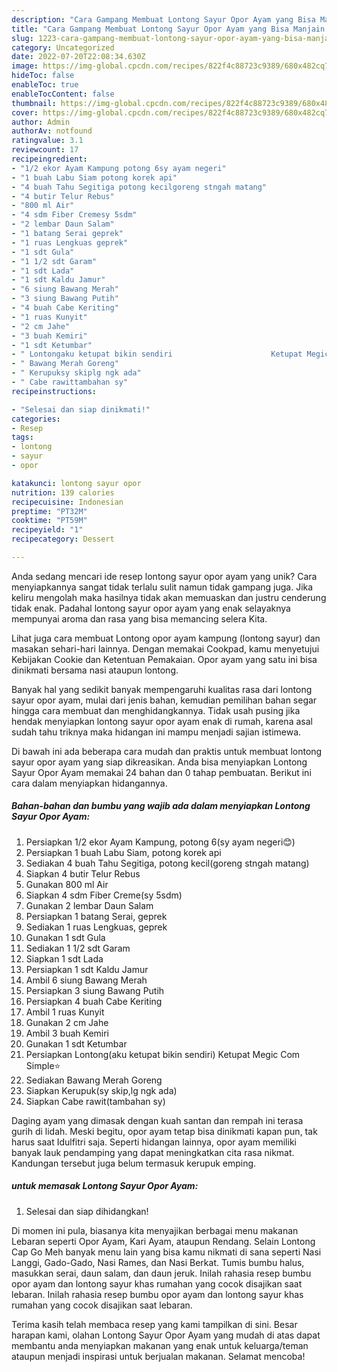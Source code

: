 ```yaml
---
description: "Cara Gampang Membuat Lontong Sayur Opor Ayam yang Bisa Manjain Lidah"
title: "Cara Gampang Membuat Lontong Sayur Opor Ayam yang Bisa Manjain Lidah"
slug: 1223-cara-gampang-membuat-lontong-sayur-opor-ayam-yang-bisa-manjain-lidah
category: Uncategorized
date: 2022-07-20T22:08:34.630Z
image: https://img-global.cpcdn.com/recipes/822f4c88723c9389/680x482cq70/lontong-sayur-opor-ayam-foto-resep-utama.jpg
hideToc: false
enableToc: true
enableTocContent: false
thumbnail: https://img-global.cpcdn.com/recipes/822f4c88723c9389/680x482cq70/lontong-sayur-opor-ayam-foto-resep-utama.jpg
cover: https://img-global.cpcdn.com/recipes/822f4c88723c9389/680x482cq70/lontong-sayur-opor-ayam-foto-resep-utama.jpg
author: Admin
authorAv: notfound
ratingvalue: 3.1
reviewcount: 17
recipeingredient:
- "1/2 ekor Ayam Kampung potong 6sy ayam negeri"
- "1 buah Labu Siam potong korek api"
- "4 buah Tahu Segitiga potong kecilgoreng stngah matang"
- "4 butir Telur Rebus"
- "800 ml Air"
- "4 sdm Fiber Cremesy 5sdm"
- "2 lembar Daun Salam"
- "1 batang Serai geprek"
- "1 ruas Lengkuas geprek"
- "1 sdt Gula"
- "1 1/2 sdt Garam"
- "1 sdt Lada"
- "1 sdt Kaldu Jamur"
- "6 siung Bawang Merah"
- "3 siung Bawang Putih"
- "4 buah Cabe Keriting"
- "1 ruas Kunyit"
- "2 cm Jahe"
- "3 buah Kemiri"
- "1 sdt Ketumbar"
- " Lontongaku ketupat bikin sendiri                      Ketupat Megic Com Simple"
- " Bawang Merah Goreng"
- " Kerupuksy skiplg ngk ada"
- " Cabe rawittambahan sy"
recipeinstructions:

- "Selesai dan siap dinikmati!"
categories:
- Resep
tags:
- lontong
- sayur
- opor

katakunci: lontong sayur opor 
nutrition: 139 calories
recipecuisine: Indonesian
preptime: "PT32M"
cooktime: "PT59M"
recipeyield: "1"
recipecategory: Dessert

---
```





Anda sedang mencari ide resep lontong sayur opor ayam yang unik? Cara menyiapkannya sangat tidak terlalu sulit namun tidak gampang juga. Jika keliru mengolah maka hasilnya tidak akan memuaskan dan justru cenderung tidak enak. Padahal lontong sayur opor ayam yang enak selayaknya mempunyai aroma dan rasa yang bisa memancing selera Kita.





Lihat juga cara membuat Lontong opor ayam kampung (lontong sayur) dan masakan sehari-hari lainnya. Dengan memakai Cookpad, kamu menyetujui Kebijakan Cookie dan Ketentuan Pemakaian. Opor ayam yang satu ini bisa dinikmati bersama nasi ataupun lontong.

Banyak hal yang sedikit banyak mempengaruhi kualitas rasa dari lontong sayur opor ayam, mulai dari jenis bahan, kemudian pemilihan bahan segar hingga cara membuat dan menghidangkannya. Tidak usah pusing jika hendak menyiapkan lontong sayur opor ayam enak di rumah, karena asal sudah tahu triknya maka hidangan ini mampu menjadi sajian istimewa.






Di bawah ini ada beberapa cara mudah dan praktis untuk membuat lontong sayur opor ayam yang siap dikreasikan. Anda bisa menyiapkan Lontong Sayur Opor Ayam memakai 24 bahan dan 0 tahap pembuatan. Berikut ini cara dalam menyiapkan hidangannya.

<!--inarticleads1-->

##### Bahan-bahan dan bumbu yang wajib ada dalam menyiapkan Lontong Sayur Opor Ayam:

1. Persiapkan 1/2 ekor Ayam Kampung, potong 6(sy ayam negeri😊)
1. Persiapkan 1 buah Labu Siam, potong korek api
1. Sediakan 4 buah Tahu Segitiga, potong kecil(goreng stngah matang)
1. Siapkan 4 butir Telur Rebus
1. Gunakan 800 ml Air
1. Siapkan 4 sdm Fiber Creme(sy 5sdm)
1. Gunakan 2 lembar Daun Salam
1. Persiapkan 1 batang Serai, geprek
1. Sediakan 1 ruas Lengkuas, geprek
1. Gunakan 1 sdt Gula
1. Sediakan 1 1/2 sdt Garam
1. Siapkan 1 sdt Lada
1. Persiapkan 1 sdt Kaldu Jamur
1. Ambil 6 siung Bawang Merah
1. Persiapkan 3 siung Bawang Putih
1. Persiapkan 4 buah Cabe Keriting
1. Ambil 1 ruas Kunyit
1. Gunakan 2 cm Jahe
1. Ambil 3 buah Kemiri
1. Gunakan 1 sdt Ketumbar
1. Persiapkan  Lontong(aku ketupat bikin sendiri)                      Ketupat Megic Com Simple⭐
1. Sediakan  Bawang Merah Goreng
1. Siapkan  Kerupuk(sy skip,lg ngk ada)
1. Siapkan  Cabe rawit(tambahan sy)


Daging ayam yang dimasak dengan kuah santan dan rempah ini terasa gurih di lidah. Meski begitu, opor ayam tetap bisa dinikmati kapan pun, tak harus saat Idulfitri saja. Seperti hidangan lainnya, opor ayam memiliki banyak lauk pendamping yang dapat meningkatkan cita rasa nikmat. Kandungan tersebut juga belum termasuk kerupuk emping. 

<!--inarticleads2-->

#####  untuk memasak Lontong Sayur Opor Ayam:


1. Selesai dan siap dihidangkan!

Di momen ini pula, biasanya kita menyajikan berbagai menu makanan Lebaran seperti Opor Ayam, Kari Ayam, ataupun Rendang. Selain Lontong Cap Go Meh banyak menu lain yang bisa kamu nikmati di sana seperti Nasi Langgi, Gado-Gado, Nasi Rames, dan Nasi Berkat. Tumis bumbu halus, masukkan serai, daun salam, dan daun jeruk. Inilah rahasia resep bumbu opor ayam dan lontong sayur khas rumahan yang cocok disajikan saat lebaran. Inilah rahasia resep bumbu opor ayam dan lontong sayur khas rumahan yang cocok disajikan saat lebaran. 

Terima kasih telah membaca resep yang kami tampilkan di sini. Besar harapan kami, olahan Lontong Sayur Opor Ayam yang mudah di atas dapat membantu anda menyiapkan makanan yang enak untuk keluarga/teman ataupun menjadi inspirasi untuk berjualan makanan. Selamat mencoba!
